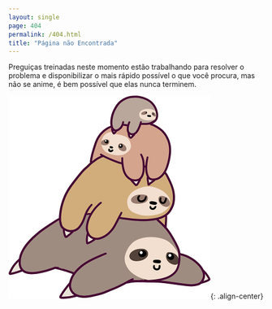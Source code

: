 ```yaml
---
layout: single
page: 404
permalink: /404.html
title: "Página não Encontrada"
---
```


Preguiças treinadas neste momento estão trabalhando para resolver o problema e disponibilizar o mais rápido possível
o que você procura, mas não se anime, é bem possível que elas nunca terminem.

![Nossa Equipe](/assets/imgs/preguicas.png "Nossa Equipe"){: .align-center}
